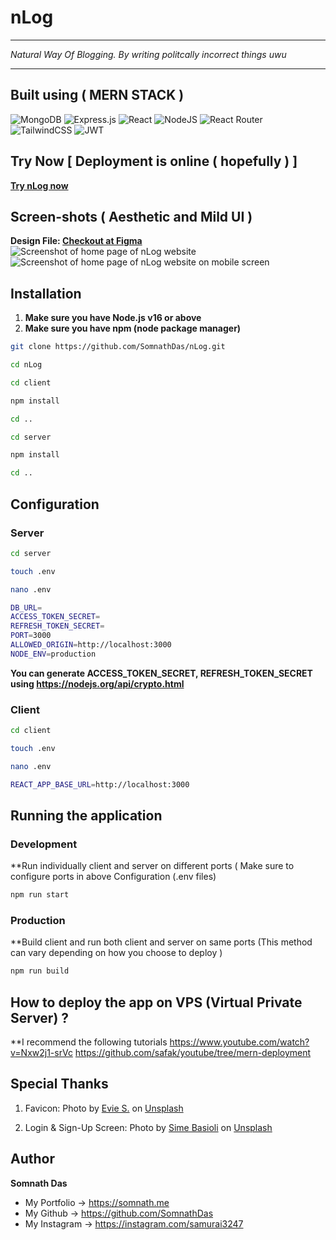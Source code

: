# nLog
---

*Natural Way Of Blogging. By writing politcally incorrect things uwu*

---

## Built using ( MERN STACK )
![MongoDB](https://img.shields.io/badge/MongoDB-%234ea94b.svg?style=for-the-badge&logo=mongodb&logoColor=white)
![Express.js](https://img.shields.io/badge/express.js-%23404d59.svg?style=for-the-badge&logo=express&logoColor=%2361DAFB)
![React](https://img.shields.io/badge/react-%2320232a.svg?style=for-the-badge&logo=react&logoColor=%2361DAFB)
![NodeJS](https://img.shields.io/badge/node.js-6DA55F?style=for-the-badge&logo=node.js&logoColor=white)
![React Router](https://img.shields.io/badge/React_Router-CA4245?style=for-the-badge&logo=react-router&logoColor=white)
![TailwindCSS](https://img.shields.io/badge/tailwindcss-%2338B2AC.svg?style=for-the-badge&logo=tailwind-css&logoColor=white)
![JWT](https://img.shields.io/badge/JWT-black?style=for-the-badge&logo=JSON%20web%20tokens)

## Try Now [ Deployment is online ( hopefully ) ]
**[Try nLog now](https://nlog.social)**

## Screen-shots ( Aesthetic and Mild UI )
**Design File:  [Checkout at Figma](https://www.figma.com/community/file/1118764549305878223)**
![Screenshot of home page of nLog website](https://i.imgur.com/SnnJLjL.png "Responsive af")
![Screenshot of home page of nLog website on mobile screen](https://i.imgur.com/uEIvyIe.png "Freedom of speech? Log-in first")

## Installation 
1. **Make sure you have Node.js v16 or above**
2. **Make sure you have npm (node package manager)**

```bash
git clone https://github.com/SomnathDas/nLog.git
```
```bash
cd nLog
```
```bash
cd client
```
```bash
npm install
```
```bash
cd ..
```
```bash
cd server
```
```bash
npm install
```
```bash
cd ..
```

## Configuration

### Server
```bash
cd server
```
```bash
touch .env
```
```bash
nano .env
```
```bash
DB_URL=
ACCESS_TOKEN_SECRET=
REFRESH_TOKEN_SECRET=
PORT=3000
ALLOWED_ORIGIN=http://localhost:3000
NODE_ENV=production
```

**You can generate ACCESS_TOKEN_SECRET, REFRESH_TOKEN_SECRET using https://nodejs.org/api/crypto.html**

### Client
```bash
cd client
```
```bash
touch .env
```
```bash
nano .env
```
```bash
REACT_APP_BASE_URL=http://localhost:3000
```

## Running the application

### Development
**Run individually client and server on different ports ( Make sure to configure ports in above Configuration (.env files)
```bash
npm run start
```

### Production
**Build client and run both client and server on same ports (This method can vary depending on how you choose to deploy )
```bash
npm run build
```

## How to deploy the app on VPS (Virtual Private Server) ?
**I recommend the following tutorials
https://www.youtube.com/watch?v=Nxw2j1-srVc
https://github.com/safak/youtube/tree/mern-deployment

## Special Thanks 
1. Favicon: Photo by <a href="https://unsplash.com/@evieshaffer?utm_source=unsplash&utm_medium=referral&utm_content=creditCopyText">Evie S.</a> on <a href="https://unsplash.com/?utm_source=unsplash&utm_medium=referral&utm_content=creditCopyText">Unsplash</a>

2. Login & Sign-Up Screen: Photo by <a href="https://unsplash.com/@simebasioli?utm_source=unsplash&utm_medium=referral&utm_content=creditCopyText">Sime Basioli</a> on <a href="https://unsplash.com/?utm_source=unsplash&utm_medium=referral&utm_content=creditCopyText">Unsplash</a>

## Author
**Somnath Das**
* My Portfolio -> https://somnath.me
* My Github -> https://github.com/SomnathDas
* My Instagram -> https://instagram.com/samurai3247

